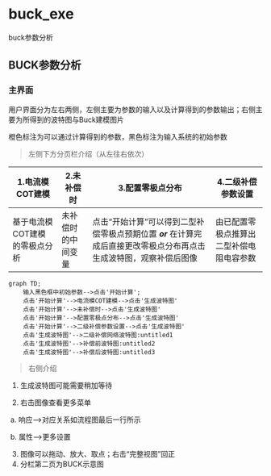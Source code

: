 # buck_exe
buck参数分析
## BUCK参数分析

### 主界面

用户界面分为左右两侧，左侧主要为参数的输入以及计算得到的参数输出；右侧主要为所得到的波特图与Buck建模图片

橙色标注为可以通过计算得到的参数，黑色标注为输入系统的初始参数



> 左侧下方分页栏介绍（从左往右依次）

| 1.电流模COT建模               | 2.未补偿时         | 3.配置零极点分布                                             | 4.二级补偿参数设置                       |
| ----------------------------- | ------------------ | ------------------------------------------------------------ | ---------------------------------------- |
| 基于电流模COT建模的零极点分析 | 未补偿时的中间变量 | 点击“开始计算”可以得到二型补偿零极点预期位置 ***or*** 在计算完成后直接更改零极点分布再点击生成波特图，观察补偿后图像 | 由已配置零极点推算出二型补偿电阻电容参数 |

````mermaid
graph TD;
	输入黑色框中初始参数-->点击'开始计算';
	点击'开始计算'-->电流模COT建模-->点击'生成波特图'
	点击'开始计算'-->未补偿时-->点击'生成波特图'
	点击'开始计算'-->配置零极点分布-->点击'生成波特图'
	点击'开始计算'-->二级补偿参数设置-->点击'生成波特图'
	点击'生成波特图'-->二级补偿网络波特图:untitled1
	点击'生成波特图'-->补偿前波特图:untitled2
	点击'生成波特图'-->补偿后波特图:untitled3

````

> 右侧介绍

1. 生成波特图可能需要稍加等待

2. 右击图像查看更多菜单

​	a. 响应-->对应关系如流程图最后一行所示

​	b. 属性-->更多设置

3. 图像可以拖动、放大、取点；右击“完整视图”回正
4. 分栏第二页为BUCK示意图
